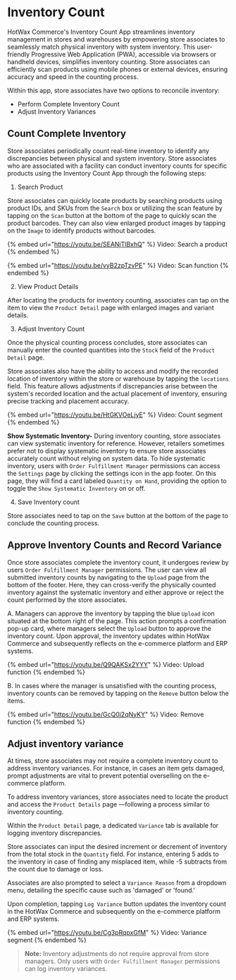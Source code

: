 # Inventory Count

HotWax Commerce's Inventory Count App streamlines inventory management in stores and warehouses by empowering store associates to seamlessly match physical inventory with system inventory. This user-friendly Progressive Web Application (PWA), accessible via browsers or handheld devices, simplifies inventory counting. Store associates can efficiently scan products using mobile phones or external devices, ensuring accuracy and speed in the counting process.

Within this app, store associates have two options to reconcile inventory:

- Perform Complete Inventory Count
- Adjust Inventory Variances


## Count Complete Inventory

Store associates periodically count real-time inventory to identify any discrepancies between physical and system inventory. Store associates who are associated with a facility can conduct inventory counts for specific products using the Inventory Count App through the following steps:

1. Search Product

Store associates can quickly locate products by searching products using product IDs, and SKUs from the `Search` box or utilizing the scan feature by tapping on the `Scan` button at the bottom of the page to quickly scan the product barcodes. They can also view enlarged product images by tapping on the `Image` to identify products without barcodes.

{% embed url="https://youtu.be/SEANjTlBxhQ" %}
Video: Search a product
{% endembed %}

{% embed url="https://youtu.be/vyB2zpTzvPE" %}
Video: Scan function
{% endembed %}

2. View Product Details

After locating the products for inventory counting, associates can tap on the item to view the `Product Detail` page with enlarged images and variant details.

3. Adjust Inventory Count

Once the physical counting process concludes, store associates can manually enter the counted quantities into the `Stock` field of the `Product Detail` page. 

Store associates also have the ability to access and modify the recorded location of inventory within the store or warehouse by tapping the `locations` field. This feature allows adjustments if discrepancies arise between the system's recorded location and the actual placement of inventory, ensuring precise tracking and placement accuracy.

{% embed url="https://youtu.be/HtGKVOeLjyE" %}
Video: Count segment
{% endembed %}

**Show Systematic Inventory-** During inventory counting, store associates can view systematic inventory for reference. However, retailers sometimes prefer not to display systematic inventory to ensure store associates accurately count without relying on system data. To hide systematic inventory, users with `Order Fulfillment Manager` permissions can access the `Settings` page by clicking the settings icon in the app footer. On this page, they will find a card labeled `Quantity on Hand`, providing the option to toggle the `Show Systematic Inventory` on or off.

4. Save Inventory count

Store associates need to tap on the `Save` button at the bottom of the page to conclude the counting process.

## Approve Inventory Counts and Record Variance

Once store associates complete the inventory count, it undergoes review by users `Order Fulfillment Manager` permissions. The user can view all submitted inventory counts by navigating to the `Upload` page from the bottom of the footer. Here, they can cross-verify the physically counted inventory against the systematic inventory and either approve or reject the count performed by the store associates.

A. Managers can approve the inventory by tapping the blue `Upload` icon situated at the bottom right of the page. This action prompts a confirmation pop-up card, where managers select the `Upload` button to approve the inventory count. Upon approval, the inventory updates within HotWax Commerce and subsequently reflects on the e-commerce platform and ERP systems.

{% embed url="https://youtu.be/Q9QAKSx2YYY" %}
Video: Upload function
{% endembed %}

B. In cases where the manager is unsatisfied with the counting process, inventory counts can be removed by tapping on the `Remove` button below the items.

{% embed url="https://youtu.be/GcQ0j2qNyKY" %}
Video: Remove function
{% endembed %}

## Adjust inventory variance

At times, store associates may not require a complete inventory count to address inventory variances. For instance, in cases an item gets damaged, prompt adjustments are vital to prevent potential overselling on the e-commerce platform.

To address inventory variances, store associates need to locate the product and access the `Product Details` page —following a process similar to inventory counting.

Within the `Product Detail` page, a dedicated `Variance` tab is available for logging inventory discrepancies.

Store associates can input the desired increment or decrement of inventory from the total stock in the `Quantity` field. For instance, entering 5 adds to the inventory in case of finding any misplaced item, while -5 subtracts from the count due to damage or loss.

Associates are also prompted to select a `Variance Reason` from a dropdown menu, detailing the specific cause such as 'damaged' or 'found.'

Upon completion, tapping `Log Variance` button updates the inventory count in the HotWax Commerce and subsequently on the e-commerce platform and ERP systems.

{% embed url="https://youtu.be/Cg3pRqpxGfM" %}
Video: Variance segment
{% endembed %}

> **Note:** Inventory adjustments do not require approval from store managers. Only users with `Order Fulfillment Manager` permissions can log inventory variances.







